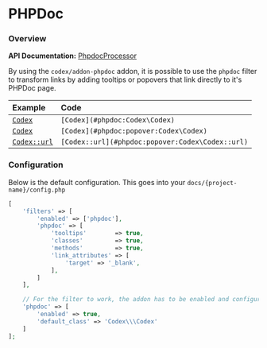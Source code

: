 <!--
title: PHPDoc
subtitle: Processors
-->

# PHPDoc

### Overview 

**API Documentation:** [PhpdocProcessor](#phpdoc:popover:Codex\Addon\Phpdoc\PhpdocProcessor)

By using the `codex/addon-phpdoc` addon, it is possible to use the `phpdoc` filter to transform links by adding
tooltips or popovers that link directly to it's PHPDoc page.

| Example                                          | Code                                             |
|:-------------------------------------------------|:-------------------------------------------------|
| [`Codex`](#phpdoc:Codex\Codex)                   | `[Codex](#phpdoc:Codex\Codex)`                   |
| [`Codex`](#phpdoc:popover:Codex\Codex)           | `[Codex](#phpdoc:popover:Codex\Codex)`           |
| [`Codex::url`](#phpdoc:popover:Codex\Codex::url) | `[Codex::url](#phpdoc:popover:Codex\Codex::url)` |


### Configuration
Below is the default configuration. This goes into your `docs/{project-name}/config.php`
```php
[
    'filters' => [
        'enabled' => ['phpdoc'],
        'phpdoc' => [
            'tooltips'        => true,
            'classes'         => true,
            'methods'         => true,
            'link_attributes' => [
                'target' => '_blank',
            ],
        ]
    ],

    // For the filter to work, the addon has to be enabled and configured as well!    
    'phpdoc' => [
        'enabled' => true,
        'default_class' => 'Codex\\\Codex'
    ]
];
```